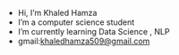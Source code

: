 -  Hi, I’m Khaled Hamza
-  I’m a computer science student
-  I’m currently learning Data Science , NLP
-  gmail:khaledhamza509@gmail.com

<!---
KiRa512/KiRa512 is a ✨ special ✨ repository because its `README.md` (this file) appears on your GitHub profile.
You can click the Preview link to take a look at your changes.
--->
